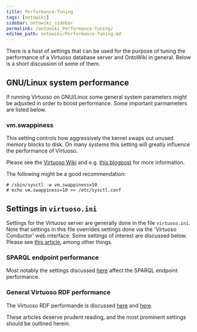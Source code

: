```yaml
---
title: Performance-Tuning
tags: [ontowiki]
sidebar: ontowiki_sidebar
permalink: /ontowiki_Performance-Tuning/
editme_path: ontowiki/Performance-Tuning.md
---
```

There is a host of settings that can be used for the purpose of tuning the performance of a Virtuoso database server and OntoWiki in general. Below is a short discussion of some of them.

## GNU/Linux system performance

If running Virtuoso on GNU/Linux some general system parameters might be adjusted in order to boost performance. Some important parmameters are listed below.

### vm.swappiness

This setting controls how aggressively the kernel swaps out unused memory blocks to disk. On many systems this setting will greatly influence the performance of Virtuoso.

Please see the [Virtuoso Wiki](http://virtuoso.openlinksw.com/dataspace/doc/dav/wiki/Main/VirtRDFPerformanceTuning#"swappiness") and e.g. [this blogpost](http://unixfoo.blogspot.no/2007/11/linux-performance-tuning.html) for more information.

The following might be a good recommendation:

```shell
# /sbin/sysctl -w vm.swappiness=10
# echo vm.swappiness=10 >> /etc/sysctl.conf
```

## Settings in ```virtuoso.ini```

Settings for the Virtuoso server are generally done in the file ```virtuoso.ini```. Note that settings in this file overrides settings done via the 'Virtuoso Conductor' web interface. Some settings of interest are discussed below. Please see [this article](http://docs.openlinksw.com/virtuoso/rdfperformancetuning.html), among other things.

### SPARQL endpoint performance

Most notably the settings discussed [here](http://virtuoso.openlinksw.com/dataspace/doc/dav/wiki/Main/VirtSPARQLEndpointProtection) affect the SPARQL endpoint performance.

### General Virtuoso RDF performance

The Virtuoso RDF performande is discussed [here](http://virtuoso.openlinksw.com/dataspace/doc/dav/wiki/Main/VirtRDFPerformanceTuning) and [here](http://docs.openlinksw.com/virtuoso/rdfperformancetuning.html).

These articles deserve prudent reading, and the most prominent settings should be outlined herein.